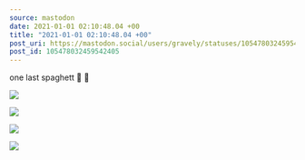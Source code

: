 ```yaml
---
source: mastodon
date: 2021-01-01 02:10:48.04 +00
title: "2021-01-01 02:10:48.04 +00"
post_uri: https://mastodon.social/users/gravely/statuses/105478032459542405
post_id: 105478032459542405
---
```

one last spaghett 💪 🍝


![](/images/105478031887902879.jpg)

![](/images/105478031985672627.jpg)

![](/images/105478032091820082.jpg)

![](/images/105478032211210691.jpg)

